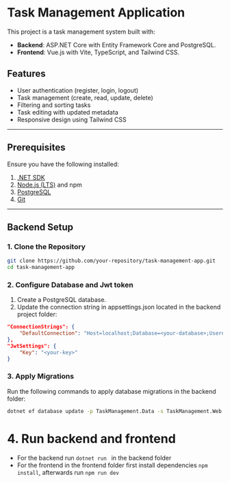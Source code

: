 # Task Management Application

This project is a task management system built with:

- **Backend**: ASP.NET Core with Entity Framework Core and PostgreSQL.
- **Frontend**: Vue.js with Vite, TypeScript, and Tailwind CSS.

## Features
- User authentication (register, login, logout)
- Task management (create, read, update, delete)
- Filtering and sorting tasks
- Task editing with updated metadata
- Responsive design using Tailwind CSS

---

## Prerequisites
Ensure you have the following installed:

1. [.NET SDK](https://dotnet.microsoft.com/download/dotnet)
2. [Node.js (LTS)](https://nodejs.org/) and npm
3. [PostgreSQL](https://www.postgresql.org/download/)
4. [Git](https://git-scm.com/)

---

## Backend Setup

### 1. Clone the Repository
```bash
git clone https://github.com/your-repository/task-management-app.git
cd task-management-app 
```

### 2. Configure Database and Jwt token

1. Create a PostgreSQL database.
2. Update the connection string in appsettings.json located in the backend project folder:


```json
"ConnectionStrings": {
    "DefaultConnection": "Host=localhost;Database=<your-database>;Username=<your-username>;Password=<your-password>"
},
"JwtSettings": {
    "Key": "<your-key>"
}
```
### 3. Apply Migrations

Run the following commands to apply database migrations in the backend folder:


```bash
dotnet ef database update -p TaskManagement.Data -s TaskManagement.Web
```

# 4. Run backend and frontend
- For the backend run `dotnet run ` in the backend folder
- For the frontend in the frontend folder first install dependencies `npm install`, afterwards run `npm run dev`



